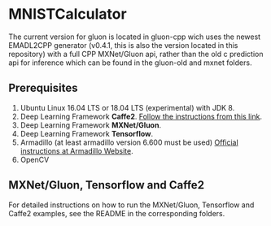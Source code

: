 <!-- (c) https://github.com/MontiCore/monticore -->
# MNISTCalculator

The current version for gluon is located in gluon-cpp wich uses the newest EMADL2CPP generator (v0.4.1, this is also the version located in this repository) with a full CPP MXNet/Gluon api, rather than the old c prediction api for inference which can be found in the gluon-old and mxnet folders.

## Prerequisites
1. Ubuntu Linux 16.04 LTS or 18.04 LTS (experimental) with JDK 8.
2. Deep Learning Framework **Caffe2**. [Follow the instructions from this link](https://git.rwth-aachen.de/monticore/EmbeddedMontiArc/generators/CNNArch2Caffe2#ubuntu).
3. Deep Learning Framework **MXNet/Gluon**.
4. Deep Learning Framework **Tensorflow**.
4. Armadillo (at least armadillo version 6.600 must be used) [Official instructions at Armadillo Website](http://arma.sourceforge.net/download.html).
4. OpenCV


## MXNet/Gluon, Tensorflow and Caffe2
For detailed instructions on how to run the MXNet/Gluon, Tensorflow and Caffe2 examples, see the README in the corresponding folders.
